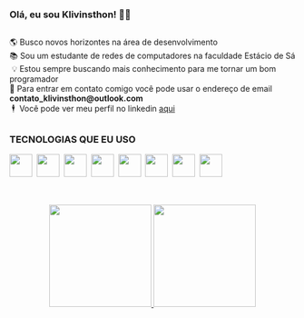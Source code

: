 <!-- -->
<link rel="stylesheet" href="https://cdn.jsdelivr.net/gh/devicons/devicon@v2.15.1/devicon.min.css">

<h3>Olá, eu sou Klivinsthon! 🧑‍💻</h3>

##

<p>
  🌎 Busco novos horizontes na área de desenvolvimento<br/>
  📚 Sou um estudante de redes de computadores na faculdade Estácio de Sá<br/>
  &nbsp;💡 Estou sempre buscando mais conhecimento para me tornar um bom programador<br/>
  📧 Para entrar em contato comigo você pode usar o endereço de email <b>contato_klivinsthon@outlook.com<br/></b>
  &nbsp;🕴️ &nbsp;Você pode ver meu perfil no linkedin <a href="https://www.linkedin.com/in/klivinsthon-kendert-994b251aa/" target="_blank">aqui</a>
</p>

##

<h3>TECNOLOGIAS QUE EU USO</h3>

<!-- ÍCONES DE LINGUAGENS -->
<div>
  <img src="https://cdn.jsdelivr.net/gh/devicons/devicon/icons/html5/html5-original.svg" width="40"/>&nbsp;
  <img src="https://cdn.jsdelivr.net/gh/devicons/devicon/icons/css3/css3-original.svg" width="40"/>&nbsp;
  <img src="https://cdn.jsdelivr.net/gh/devicons/devicon/icons/javascript/javascript-original.svg" width="40"/>&nbsp;
  <img src="https://cdn.jsdelivr.net/gh/devicons/devicon/icons/sass/sass-original.svg" width="40"/>&nbsp;
  <img src="https://cdn.jsdelivr.net/gh/devicons/devicon/icons/bulma/bulma-plain.svg" width="40"/>&nbsp;
  <img src="https://cdn.jsdelivr.net/gh/devicons/devicon/icons/bootstrap/bootstrap-original.svg" width="40"/>&nbsp;
  <img src="https://cdn.jsdelivr.net/gh/devicons/devicon/icons/tailwindcss/tailwindcss-plain.svg" width="40"/>&nbsp;
  <img src="https://cdn.jsdelivr.net/gh/devicons/devicon/icons/react/react-original.svg" width="40"/>
</div>

##
<br/>

<div align="center">
  <a href="https://github.com/Klivinsthon">
  <img height="180em" src="https://github-readme-stats.vercel.app/api?username=Klivinsthon&show_icons=true&theme=highcontrast&include_all_commits=true&count_private=true"/>
  <img height="180em" src="https://github-readme-stats.vercel.app/api/top-langs/?username=Klivinsthon&layout=compact&langs_count=7&theme=highcontrast"/>
</div>

